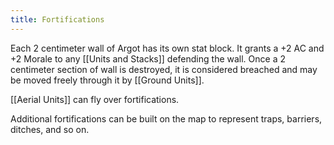 ```yaml
---
title: Fortifications
---
```

Each 2 centimeter wall of Argot has its own stat block. It grants a +2 AC and +2 Morale to any [[Units and Stacks]] defending the wall. Once a 2 centimeter section of wall is destroyed, it is considered breached and may be moved freely through it by [[Ground Units]]. 

[[Aerial Units]] can fly over fortifications.

Additional fortifications can be built on the map to represent traps, barriers, ditches, and so on. 